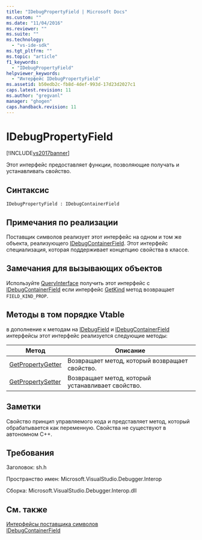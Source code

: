 ```yaml
---
title: "IDebugPropertyField | Microsoft Docs"
ms.custom: ""
ms.date: "11/04/2016"
ms.reviewer: ""
ms.suite: ""
ms.technology: 
  - "vs-ide-sdk"
ms.tgt_pltfrm: ""
ms.topic: "article"
f1_keywords: 
  - "IDebugPropertyField"
helpviewer_keywords: 
  - "Интерфейс IDebugPropertyField"
ms.assetid: b50edb2c-fb8d-4def-993d-17d23d2027c1
caps.latest.revision: 11
ms.author: "gregvanl"
manager: "ghogen"
caps.handback.revision: 11
---
```

# IDebugPropertyField
[!INCLUDE[vs2017banner](../../../code-quality/includes/vs2017banner.md)]

Этот интерфейс предоставляет функции, позволяющие получать и устанавливать свойство.  
  
## Синтаксис  
  
```  
IDebugPropertyField : IDebugContainerField  
```  
  
## Примечания по реализации  
 Поставщик символов реализует этот интерфейс на одном и том же объекта, реализующего [IDebugContainerField](../../../extensibility/debugger/reference/idebugcontainerfield.md).  Этот интерфейс специализация, которая поддерживает концепцию свойства в классе.  
  
## Замечания для вызывающих объектов  
 Используйте [QueryInterface](/visual-cpp/atl/queryinterface) получить этот интерфейс с  [IDebugContainerField](../../../extensibility/debugger/reference/idebugcontainerfield.md) если интерфейс  [GetKind](../Topic/IDebugField::GetKind.md) метод возвращает  `FIELD_KIND_PROP`.  
  
## Методы в том порядке Vtable  
 в дополнение к методам на [IDebugField](../../../extensibility/debugger/reference/idebugfield.md) и  [IDebugContainerField](../../../extensibility/debugger/reference/idebugcontainerfield.md) интерфейсы этот интерфейс реализуется следующие методы:  
  
|Метод|Описание|  
|-----------|--------------|  
|[GetPropertyGetter](../../../extensibility/debugger/reference/idebugpropertyfield-getpropertygetter.md)|Возвращает метод, который возвращает свойство.|  
|[GetPropertySetter](../../../extensibility/debugger/reference/idebugpropertyfield-getpropertysetter.md)|Возвращает метод, который устанавливает свойство.|  
  
## Заметки  
 Свойство принцип управляемого кода и представляет метод, который обрабатывается как переменную.  Свойства не существуют в автономном C\+\+.  
  
## Требования  
 Заголовок: sh.h  
  
 Пространство имен: Microsoft.VisualStudio.Debugger.Interop  
  
 Сборка: Microsoft.VisualStudio.Debugger.Interop.dll  
  
## См. также  
 [Интерфейсы поставщика символов](../../../extensibility/debugger/reference/symbol-provider-interfaces.md)   
 [IDebugContainerField](../../../extensibility/debugger/reference/idebugcontainerfield.md)